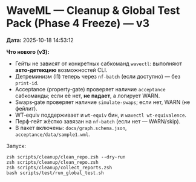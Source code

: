 # WaveML — Cleanup & Global Test Pack (Phase 4 Freeze) — v3

**Дата:** 2025-10-18 14:53:12

**Что нового (v3):**
- Гейты не зависят от конкретных сабкоманд `wavectl`: выполняют **авто‑детекцию** возможностей CLI.
- Детреминизм (I1) теперь через `nf-batch` (если доступно) — без `print-id`.
- Acceptance (property‑gate) проверяет наличие `acceptance` сабкоманды; если её нет, **не падает**, а логирует WARN.
- Swaps‑gate проверяет наличие `simulate-swaps`; если нет, WARN (не фейлит).
- WT‑equiv поддерживает и `wt-equiv` бин, и `wavectl wt-equivalence`.
- Перф‑гейт жёстко завязан на `nf-batch` (если нет — WARN/skip).
- В пакет включены: `docs/graph.schema.json`, `acceptance/data/sample1.wml`.
  
Запуск:
```
zsh scripts/cleanup/clean_repo.zsh --dry-run
zsh scripts/cleanup/clean_repo.zsh
zsh scripts/cleanup/collect_reports.zsh
bash scripts/test/run_global_test.sh
```
